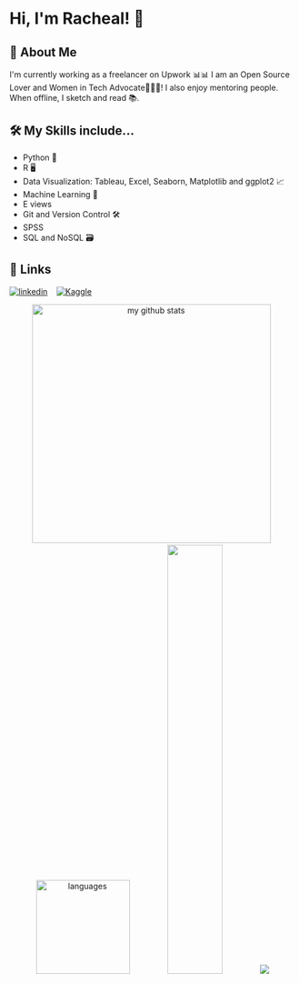 
# Hi, I'm Racheal! 👋

  
## 🚀 About Me
I'm currently working as a freelancer on Upwork 📊📊 I am an Open Source Lover and Women in Tech Advocate👩🏽‍💻! I also enjoy mentoring people. When offline, I sketch  and read 📚. <br>

<!--I am currently looking for new roles as a:
- Data Scientist
- Data Analyst
- Business Analyst -->

  
## 🛠 My Skills include...
- Python 🐍
- R 🖥️
- Data Visualization: Tableau, Excel, Seaborn, Matplotlib and ggplot2 📈
- Machine Learning 🤖
- E views
- Git and Version Control 🛠️
- SPSS
- SQL and NoSQL 🗃️


  
## 🔗 Links

[![linkedin](https://img.shields.io/badge/linkedin-0A66C2?style=for-the-badge&logo=linkedin&logoColor=white)](www.linkedin.com/in/racheal-babatunde-data-analyst) &nbsp;&nbsp;
[![Kaggle](https://img.shields.io/badge/Kaggle-035a7d?style=for-the-badge&logo=kaggle&logoColor=white)](https://www.kaggle.com/rachealbabatunde/discussion)&nbsp;&nbsp;

<!---<a href="mailto:rachealayobami50@gmail.com">
  <img alt="Mail" src="https://img.shields.io/badge/Gmail-D14836?style=for-the-badge&logo=gmail&logoColor=white" />
</a> &nbsp;&nbsp;--->


<p align="center">
<img src="https://github-readme-stats.vercel.app/api?username=rhaycheal&show_icons=true&theme=radical&count_private=true" alt="my github stats" width="420"/>&nbsp; <img src="https://github-readme-stats.vercel.app/api/top-langs/?username=rhaycheal&langs_count=4&layout=compact&theme=radical&count_private=true" alt="languages" height="165">
<img width="44%" src="https://github-readme-streak-stats.herokuapp.com/?user=rhaycheal&theme=radical&cache_seconds=30&hide_border=true"/>

  <img src="https://github-profile-summary-cards.vercel.app/api/cards/profile-details?username=rhaycheal&theme=radical"  />
</p>

<!---
Rhaycheal/Rhaycheal is a ✨ special ✨ repository because its `README.md` (this file) appears on your GitHub profile.
You can click the Preview link to take a look at your changes.
--->
